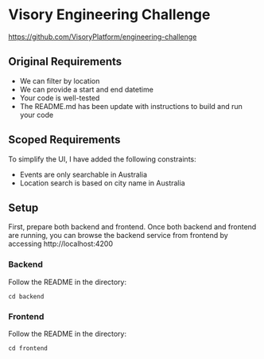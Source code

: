 # Visory Engineering Challenge

https://github.com/VisoryPlatform/engineering-challenge

## Original Requirements

- We can filter by location
- We can provide a start and end datetime
- Your code is well-tested
- The README.md has been update with instructions to build and run your code

## Scoped Requirements

To simplify the UI, I have added the following constraints:

- Events are only searchable in Australia
- Location search is based on city name in Australia

## Setup

First, prepare both backend and frontend.
Once both backend and frontend are running, you can browse the backend service from frontend by accessing http://localhost:4200

### Backend

Follow the README in the directory:

```
cd backend
```

### Frontend

Follow the README in the directory:

```
cd frontend
```


